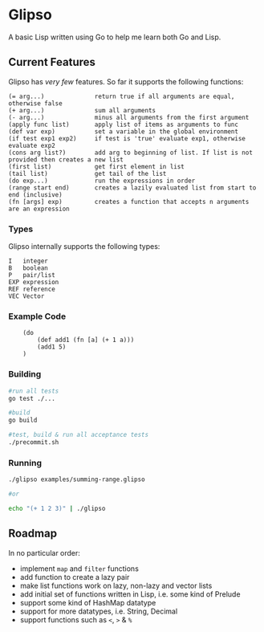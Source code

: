 # Glipso

A basic Lisp written using Go to help me learn both Go and Lisp.

## Current Features

Glipso has *very few* features. So far it supports the following functions:

```
(= arg...)              return true if all arguments are equal, otherwise false
(+ arg...)              sum all arguments
(- arg...)              minus all arguments from the first argument
(apply func list)       apply list of items as arguments to func
(def var exp)           set a variable in the global environment
(if test exp1 exp2)     if test is 'true' evaluate exp1, otherwise evaluate exp2
(cons arg list?)        add arg to beginning of list. If list is not provided then creates a new list
(first list)            get first element in list
(tail list)             get tail of the list
(do exp...)             run the expressions in order
(range start end)       creates a lazily evaluated list from start to end (inclusive)
(fn [args] exp)         creates a function that accepts n arguments are an expression
```

### Types

Glipso internally supports the following types:
```
I   integer
B   boolean
P   pair/list
EXP expression
REF reference
VEC Vector
```

### Example Code
```
	(do
		(def add1 (fn [a] (+ 1 a)))
		(add1 5)
	)
```

### Building
```bash
#run all tests
go test ./...

#build
go build

#test, build & run all acceptance tests
./precommit.sh
```

### Running
```bash
./glipso examples/summing-range.glipso

#or

echo "(+ 1 2 3)" | ./glipso
```

## Roadmap

In no particular order:

* implement `map` and `filter` functions
* add function to create a lazy pair
* make list functions work on lazy, non-lazy and vector lists
* add initial set of functions written in Lisp, i.e. some kind of Prelude
* support some kind of HashMap datatype
* support for more datatypes, i.e. String, Decimal
* support functions such as `<`, `>` & `%`
